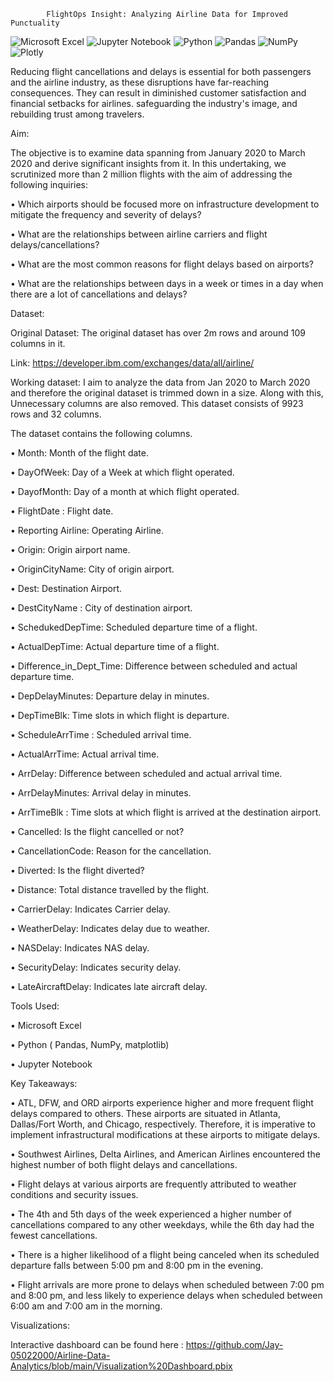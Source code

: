 			FlightOps Insight: Analyzing Airline Data for Improved Punctuality

![Microsoft Excel](https://img.shields.io/badge/Microsoft_Excel-217346?style=for-the-badge&logo=microsoft-excel&logoColor=white)	![Jupyter Notebook](https://img.shields.io/badge/jupyter-%23FA0F00.svg?style=for-the-badge&logo=jupyter&logoColor=white)	![Python](https://img.shields.io/badge/python-3670A0?style=for-the-badge&logo=python&logoColor=ffdd54)	![Pandas](https://img.shields.io/badge/pandas-%23150458.svg?style=for-the-badge&logo=pandas&logoColor=white)	 ![NumPy](https://img.shields.io/badge/numpy-%23013243.svg?style=for-the-badge&logo=numpy&logoColor=white)	![Plotly](https://img.shields.io/badge/Plotly-%233F4F75.svg?style=for-the-badge&logo=plotly&logoColor=white)
 
 Reducing flight cancellations and delays is essential for both passengers and the airline industry, as these disruptions have far-reaching consequences. They can result in diminished customer satisfaction and financial setbacks for airlines. safeguarding the industry's image, and rebuilding trust among travelers.

Aim:
 
 The objective is to examine data spanning from January 2020 to March 2020 and derive significant insights from it. In this undertaking, we scrutinized more than 2 million flights with the aim of addressing the following inquiries:

•	Which airports should be focused more on infrastructure development to mitigate the frequency and severity of delays? 

•	What are the relationships between airline carriers and flight delays/cancellations?

•	What are the most common reasons for flight delays based on airports? 

•	What are the relationships between days in a week or times in a day when there are a lot of cancellations and delays?

Dataset:

Original Dataset: The original dataset has over 2m rows and around 109 columns in it.

Link:  https://developer.ibm.com/exchanges/data/all/airline/

Working dataset: I aim to analyze the data from Jan 2020 to March 2020 and therefore the original dataset is trimmed down in a size. Along with this, Unnecessary columns are also removed. This dataset consists of 9923 rows and 32 columns.

The dataset contains the following columns.

•	Month: Month of the flight date.

•	DayOfWeek: Day of a Week at which flight operated.

•	 DayofMonth: Day of a month at which flight operated.

•	FlightDate : Flight date.

•	Reporting Airline: Operating Airline.

•	Origin: Origin airport name.	

•	OriginCityName: City of origin airport.

•	Dest: Destination Airport.

•	DestCityName : City of destination airport.

•	SchedukedDepTime: Scheduled departure time of a flight.

•	ActualDepTime: Actual departure time of a flight.

•	Difference_in_Dept_Time: Difference between scheduled and actual departure time.

•	DepDelayMinutes: Departure delay in minutes.

•	DepTimeBlk: Time slots in which flight is departure.	

•	ScheduleArrTime : Scheduled arrival time.

•	ActualArrTime: Actual arrival time.	

•	ArrDelay: Difference between scheduled and actual arrival time.

•	ArrDelayMinutes: Arrival delay in minutes.

•	ArrTimeBlk : Time slots at which flight is arrived at the destination airport.

•	Cancelled: Is the flight cancelled or not?

•	CancellationCode: Reason for the cancellation.	

•	Diverted: Is the flight diverted?	

•	Distance: Total distance travelled by the flight.

•	CarrierDelay: Indicates Carrier delay.

•	WeatherDelay: Indicates delay due to weather.

•	NASDelay: Indicates NAS delay.

•	SecurityDelay: Indicates security delay.

•	LateAircraftDelay: Indicates late aircraft delay.


Tools Used:

•	Microsoft Excel

•	Python ( Pandas, NumPy, matplotlib)

•	Jupyter Notebook


Key Takeaways:

•	ATL, DFW, and ORD airports experience higher and more frequent flight delays compared to others. These airports are situated in Atlanta, Dallas/Fort Worth, and Chicago, respectively. Therefore, it is imperative to implement infrastructural modifications at these airports to mitigate delays.

•	Southwest Airlines, Delta Airlines, and American Airlines encountered the highest number of both flight delays and cancellations.

•	 Flight delays at various airports are frequently attributed to weather conditions and security issues.

•	The 4th and 5th days of the week experienced a higher number of cancellations compared to any other weekdays, while the 6th day had the fewest cancellations.

•	There is a higher likelihood of a flight being canceled when its scheduled departure falls between 5:00 pm and 8:00 pm in the evening.

•	Flight arrivals are more prone to delays when scheduled between 7:00 pm and 8:00 pm, and less likely to experience delays when scheduled between 6:00 am and 7:00 am in the morning.


Visualizations:


Interactive dashboard can be found here : https://github.com/Jay-05022000/Airline-Data-Analytics/blob/main/Visualization%20Dashboard.pbix






